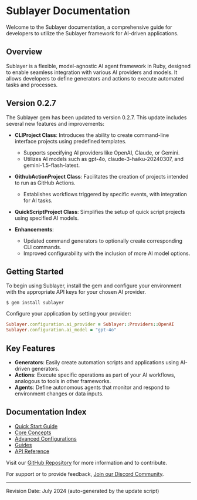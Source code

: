 # Sublayer Documentation

Welcome to the Sublayer documentation, a comprehensive guide for developers to utilize the Sublayer framework for AI-driven applications.

## Overview

Sublayer is a flexible, model-agnostic AI agent framework in Ruby, designed to enable seamless integration with various AI providers and models. It allows developers to define generators and actions to execute automated tasks and processes.

## Version 0.2.7

The Sublayer gem has been updated to version 0.2.7. This update includes several new features and improvements:

- **CLIProject Class**: Introduces the ability to create command-line interface projects using predefined templates.
  - Supports specifying AI providers like OpenAI, Claude, or Gemini.
  - Utilizes AI models such as gpt-4o, claude-3-haiku-20240307, and gemini-1.5-flash-latest.

- **GithubActionProject Class**: Facilitates the creation of projects intended to run as GitHub Actions.
  - Establishes workflows triggered by specific events, with integration for AI tasks.

- **QuickScriptProject Class**: Simplifies the setup of quick script projects using specified AI models.

- **Enhancements**:
  - Updated command generators to optionally create corresponding CLI commands.
  - Improved configurability with the inclusion of more AI model options.

## Getting Started

To begin using Sublayer, install the gem and configure your environment with the appropriate API keys for your chosen AI provider.

```shell
$ gem install sublayer
```

Configure your application by setting your provider:

```ruby
Sublayer.configuration.ai_provider = Sublayer::Providers::OpenAI
Sublayer.configuration.ai_model = "gpt-4o"
```

## Key Features

- **Generators**: Easily create automation scripts and applications using AI-driven generators.
- **Actions**: Execute specific operations as part of your AI workflows, analogous to tools in other frameworks.
- **Agents**: Define autonomous agents that monitor and respond to environment changes or data inputs.

## Documentation Index

- [Quick Start Guide](docs/quick_start.md)
- [Core Concepts](docs/concepts/index.md)
- [Advanced Configurations](docs/advanced_config.md)
- [Guides](docs/guides/index.md)
- [API Reference](docs/api_reference.md)

Visit our [GitHub Repository](https://github.com/sublayerapp/sublayer) for more information and to contribute.

For support or to provide feedback, [Join our Discord Community](https://discord.gg/pWZ689GW7U).

---

Revision Date: July 2024 (auto-generated by the update script)